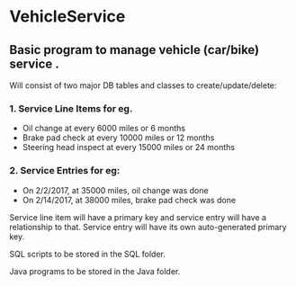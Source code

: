 # VehicleService

## Basic program to manage vehicle (car/bike) service .

Will consist of two major DB tables and classes to create/update/delete:

### 1. Service Line Items for eg.
  - Oil change at every 6000 miles or 6 months
  - Brake pad check at every 10000 miles or 12 months
  - Steering head inspect at every 15000 miles or 24 months

### 2. Service Entries for eg:
  - On 2/2/2017, at 35000 miles, oil change was done
  - On 2/14/2017, at 38000 miles, brake pad check was done

Service line item will have a primary key and service entry will have a relationship to that. Service entry will have its own auto-generated primary key.

SQL scripts to be stored in the SQL folder.

Java programs to be stored in the Java folder.
